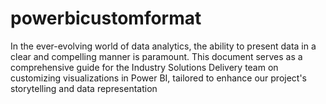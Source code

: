 # powerbicustomformat
In the ever-evolving world of data analytics, the ability to present data in a clear and compelling manner is paramount. This document serves as a comprehensive guide for the Industry Solutions Delivery team on customizing visualizations in Power BI, tailored to enhance our project's storytelling and data representation
